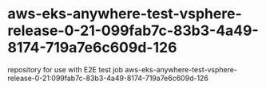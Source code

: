 # aws-eks-anywhere-test-vsphere-release-0-21-099fab7c-83b3-4a49-8174-719a7e6c609d-126
repository for use with E2E test job aws-eks-anywhere-test-vsphere-release-0-21:099fab7c-83b3-4a49-8174-719a7e6c609d-126
